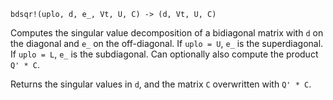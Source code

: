 ```
bdsqr!(uplo, d, e_, Vt, U, C) -> (d, Vt, U, C)
```

Computes the singular value decomposition of a bidiagonal matrix with `d` on the diagonal and `e_` on the off-diagonal. If `uplo = U`, `e_` is the superdiagonal. If `uplo = L`, `e_` is the subdiagonal. Can optionally also compute the product `Q' * C`.

Returns the singular values in `d`, and the matrix `C` overwritten with `Q' * C`.
